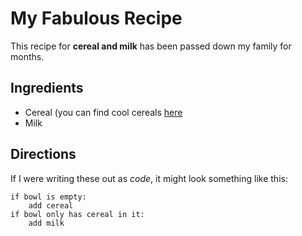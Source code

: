 # My Fabulous Recipe
This recipe for **cereal and milk** has been passed down my family for months.
## Ingredients

- Cereal (you can find cool cereals [here](www.example.com/coolcereals)
- Milk


## Directions
If I were writing these out as _code_, it might look something like this:
```
if bowl is empty:
    add cereal
if bowl only has cereal in it:
    add milk
```